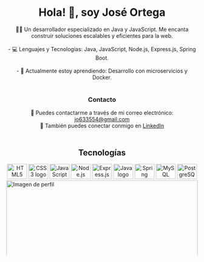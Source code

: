 <div align="center">
    <h1>Hola! 👋, soy <b>José Ortega</b></h1>
</div>

<div style="display: flex; flex-direction: column; align-items: center; margin-bottom: 20px;">
    <div style="text-align: center; margin-bottom: 20px;">
        🧑‍💻 Un desarrollador especializado en Java y JavaScript. Me encanta construir soluciones escalables y eficientes para la web.
        <br><br>
        - 💻 Lenguajes y Tecnologías: Java, JavaScript, Node.js, Express.js, Spring Boot.
        <br><br>
        - 🌱 Actualmente estoy aprendiendo: Desarrollo con microservicios y Docker.
        <br>
        <br>
         <h3>Contacto</b></h3>
        📧 Puedes contactarme a través de mi correo electrónico: <a href="mailto:jo633554@gmail.com">jo633554@gmail.com</a>  
        <br>
        🔗 También puedes conectar conmigo en <a href="https://www.linkedin.com/in/jos%C3%A9-abraham-ortega-oyarz%C3%BAn-389851247/" target="_blank">LinkedIn</a>
         <br>
    </div>

<div style="display:inline; width:100%" align="center">
    <h2>Tecnologías</h2>
    <img src="https://cdn.jsdelivr.net/gh/devicons/devicon/icons/html5/html5-original.svg" height="40" width="52" alt="HTML5 logo" />
    <img src="https://cdn.jsdelivr.net/gh/devicons/devicon/icons/css3/css3-original.svg" height="40" width="52" alt="CSS3 logo" />
    <img src="https://cdn.jsdelivr.net/gh/devicons/devicon/icons/javascript/javascript-original.svg" height="40" width="52" alt="JavaScript logo" />
    <img src="https://cdn.jsdelivr.net/gh/devicons/devicon/icons/nodejs/nodejs-original.svg" height="40" width="52" alt="Node.js logo" />
    <img src="https://cdn.jsdelivr.net/gh/devicons/devicon/icons/express/express-original.svg" height="40" width="52" alt="Express.js logo" />
    <img src="https://cdn.jsdelivr.net/gh/devicons/devicon/icons/java/java-original.svg" height="40" width="52" alt="Java logo" />
    <img src="https://cdn.jsdelivr.net/gh/devicons/devicon/icons/spring/spring-original.svg" height="40" width="52" alt="Spring Boot logo" />
    <img src="https://cdn.jsdelivr.net/gh/devicons/devicon/icons/mysql/mysql-original.svg" height="40" width="52" alt="MySQL logo" />
    <img src="https://cdn.jsdelivr.net/gh/devicons/devicon/icons/postgresql/postgresql-original.svg" height="40" width="52" alt="PostgreSQL logo" />
    
</div>
 
<img src="https://img.freepik.com/foto-gratis/fondo-fotorrealista-galaxia_23-2151064385.jpg" alt="Imagen de perfil" style="width: 100%; height: 400px; max-width: 600px; max-height: 200px; object-fit: cover;" />
</div>


